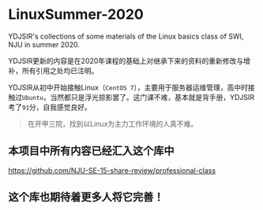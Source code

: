 # LinuxSummer-2020
YDJSIR's collections of some materials of the Linux basics class of SWI, NJU in summer 2020.

YDJSIR更新的内容是在2020年课程的基础上对继承下来的资料的重新修改与增补，所有引用之处均已注明。

YDJSIR从初中开始接触Linux（`CentOS 7`），主要用于服务器运维管理，高中时接触过`Ubuntu`，当然都只是浮光掠影罢了。这门课不难，基本就是背手册，YDJSIR考了`91`分，自我感觉良好。

> 在开甲三院，找到以Linux为主力工作环境的人真不难。

## 本项目中所有内容已经汇入这个库中

https://github.com/NJU-SE-15-share-review/professional-class

## 这个库也期待着更多人将它完善！

